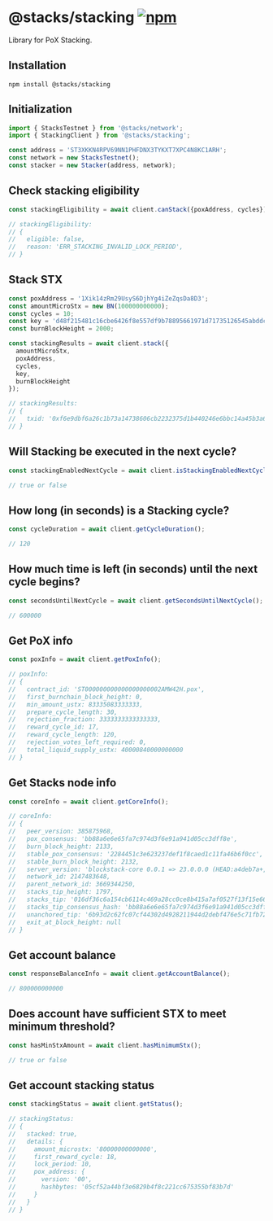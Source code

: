 # @stacks/stacking [![npm](https://img.shields.io/npm/v/@stacks/stacking?color=red)](https://www.npmjs.com/package/@stacks/stacking)
Library for PoX Stacking.

## Installation

```
npm install @stacks/stacking
```

## Initialization
```typescript
import { StacksTestnet } from '@stacks/network';
import { StackingClient } from '@stacks/stacking';

const address = 'ST3XKKN4RPV69NN1PHFDNX3TYKXT7XPC4N8KC1ARH';
const network = new StacksTestnet();
const stacker = new Stacker(address, network);
```

## Check stacking eligibility
```typescript  
const stackingEligibility = await client.canStack({poxAddress, cycles});

// stackingEligibility:
// {
//   eligible: false,
//   reason: 'ERR_STACKING_INVALID_LOCK_PERIOD',
// }
```

## Stack STX
```typescript
const poxAddress = '1Xik14zRm29UsyS6DjhYg4iZeZqsDa8D3';
const amountMicroStx = new BN(100000000000);
const cycles = 10;
const key = 'd48f215481c16cbe6426f8e557df9b78895661971d71735126545abddcd5377001';
const burnBlockHeight = 2000;

const stackingResults = await client.stack({ 
  amountMicroStx,
  poxAddress,
  cycles,
  key,
  burnBlockHeight
});

// stackingResults:
// {
//   txid: '0xf6e9dbf6a26c1b73a14738606cb2232375d1b440246e6bbc14a45b3a66618481',
// }
```

## Will Stacking be executed in the next cycle?
```typescript
const stackingEnabledNextCycle = await client.isStackingEnabledNextCycle();

// true or false
```

## How long (in seconds) is a Stacking cycle?
```typescript
const cycleDuration = await client.getCycleDuration();

// 120
```

## How much time is left (in seconds) until the next cycle begins?
```typescript
const secondsUntilNextCycle = await client.getSecondsUntilNextCycle();

// 600000
```

## Get PoX info
```typescript
const poxInfo = await client.getPoxInfo();

// poxInfo:
// {
//   contract_id: 'ST000000000000000000002AMW42H.pox',
//   first_burnchain_block_height: 0,
//   min_amount_ustx: 83335083333333,
//   prepare_cycle_length: 30,
//   rejection_fraction: 3333333333333333,
//   reward_cycle_id: 17,
//   reward_cycle_length: 120,
//   rejection_votes_left_required: 0,
//   total_liquid_supply_ustx: 40000840000000000
// }
```

## Get Stacks node info
```typescript
const coreInfo = await client.getCoreInfo();

// coreInfo:
// {
//   peer_version: 385875968,
//   pox_consensus: 'bb88a6e6e65fa7c974d3f6e91a941d05cc3dff8e',
//   burn_block_height: 2133,
//   stable_pox_consensus: '2284451c3e623237def1f8caed1c11fa46b6f0cc',
//   stable_burn_block_height: 2132,
//   server_version: 'blockstack-core 0.0.1 => 23.0.0.0 (HEAD:a4deb7a+, release build, linux [x86_64])',
//   network_id: 2147483648,
//   parent_network_id: 3669344250,
//   stacks_tip_height: 1797,
//   stacks_tip: '016df36c6a154cb6114c469a28cc0ce8b415a7af0527f13f15e66e27aa480f94',
//   stacks_tip_consensus_hash: 'bb88a6e6e65fa7c974d3f6e91a941d05cc3dff8e',
//   unanchored_tip: '6b93d2c62fc07cf44302d4928211944d2debf476e5c71fb725fb298a037323cc',
//   exit_at_block_height: null
// }
```

## Get account balance
```typescript
const responseBalanceInfo = await client.getAccountBalance();

// 800000000000 
```

## Does account have sufficient STX to meet minimum threshold?
```js
const hasMinStxAmount = await client.hasMinimumStx();

// true or false
```


## Get account stacking status
```typescript
const stackingStatus = await client.getStatus();

// stackingStatus:
// {
//   stacked: true,
//   details: {
//     amount_microstx: '80000000000000',
//     first_reward_cycle: 18,
//     lock_period: 10,
//     pox_address: {
//       version: '00',
//       hashbytes: '05cf52a44bf3e6829b4f8c221cc675355bf83b7d'
//     }
//   }
// }
```

